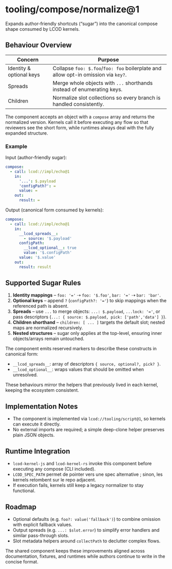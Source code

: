 # tooling/compose/normalize@1

Expands author-friendly shortcuts (“sugar”) into the canonical compose shape consumed by LCOD kernels.

## Behaviour Overview

| Concern | Purpose |
| --- | --- |
| Identity & optional keys | Collapse `foo: $.foo`/`foo: foo` boilerplate and allow opt-in omission via `key?`. |
| Spreads | Merge whole objects with `...` shorthands instead of enumerating keys. |
| Children | Normalize slot collections so every branch is handled consistently. |

The component accepts an object with a `compose` array and returns the normalized version. Kernels call it before executing any flow so that reviewers see the short form, while runtimes always deal with the fully expanded structure.

### Example

Input (author-friendly sugar):

```yaml
compose:
  - call: lcod://impl/echo@1
    in:
      '...': $.payload
      'configPath?': =
      value: =
    out:
      result: =
```

Output (canonical form consumed by kernels):

```yaml
compose:
  - call: lcod://impl/echo@1
    in:
      __lcod_spreads__:
        - source: '$.payload'
      configPath:
        __lcod_optional__: true
        value: '$.configPath'
      value: '$.value'
    out:
      result: result
```

## Supported Sugar Rules

1. **Identity mappings** – `foo: '='` ⇢ `foo: '$.foo'`, `bar: '='` ⇢ `bar: 'bar'`.
2. **Optional keys** – append `?` (`configPath?: '='`) to skip mappings when the referenced path is absent.
3. **Spreads** – use `...` to merge objects: `...: $.payload`, `...lock: '='`, or pass descriptors (`...: { source: $.payload, pick: ['path','data'] }`).
4. **Children shorthand** – `children: [ ... ]` targets the default slot; nested maps are normalized recursively.
5. **Nested structures** – sugar only applies at the top-level, ensuring inner objects/arrays remain untouched.

The component emits reserved markers to describe these constructs in canonical form:

- `__lcod_spreads__`: array of descriptors `{ source, optional?, pick? }`.
- `__lcod_optional__`: wraps values that should be omitted when unresolved.

These behaviours mirror the helpers that previously lived in each kernel, keeping the ecosystem consistent.

## Implementation Notes

- The component is implemented via `lcod://tooling/script@1`, so kernels can execute it directly.
- No external imports are required; a simple deep-clone helper preserves plain JSON objects.

## Runtime Integration

- `lcod-kernel-js` and `lcod-kernel-rs` invoke this component before executing any compose (CLI included).
- `LCOD_SPEC_PATH` permet de pointer vers une spec alternative ; sinon, les kernels retombent sur le repo adjacent.
- If execution fails, kernels still keep a legacy normalizer to stay functional.

## Roadmap

- Optional defaults (e.g. `foo?: value('fallback')`) to combine omission with explicit fallback values.
- Output spreads (e.g. `...: $slot.error`) to simplify error handlers and similar pass-through slots.
- Slot metadata helpers around `collectPath` to declutter complex flows.

The shared component keeps these improvements aligned across documentation, fixtures, and runtimes while authors continue to write in the concise format.
